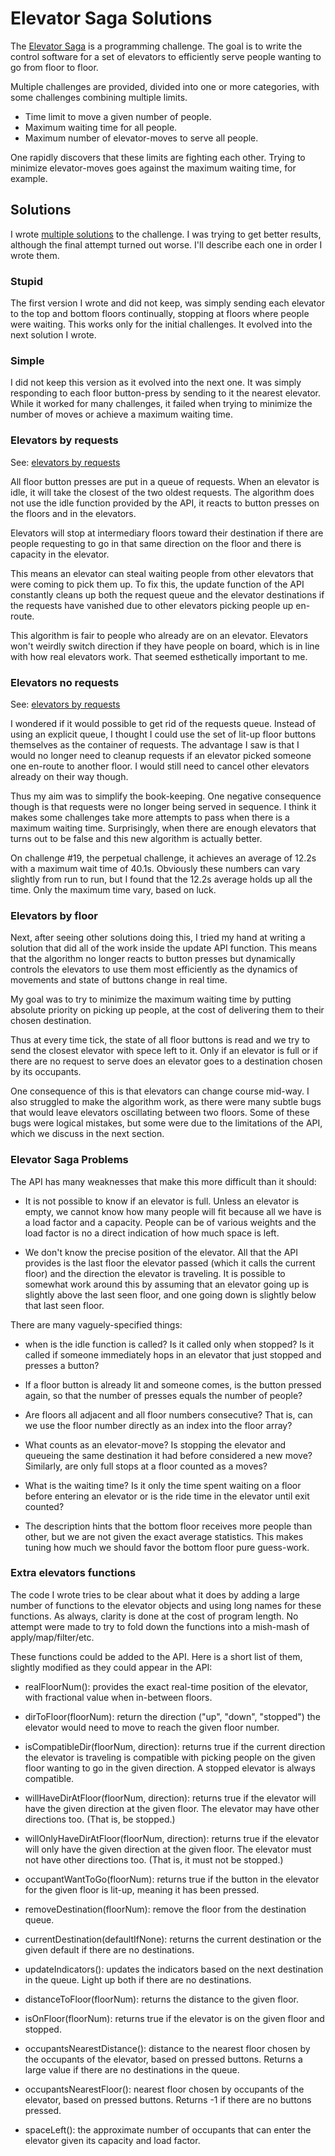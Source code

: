 # Elevator Saga Solutions

The [Elevator Saga](https://play.elevatorsaga.com/) is a programming challenge.
The goal is to write the control software for a set of elevators to efficiently
serve people wanting to go from floor to floor.

Multiple challenges are provided, divided into one or more categories, with
some challenges combining multiple limits.

- Time limit to move a given number of people.
- Maximum waiting time for all people.
- Maximum number of elevator-moves to serve all people.

One rapidly discovers that these limits are fighting each other. Trying to
minimize elevator-moves goes against the maximum waiting time, for example.

## Solutions

I wrote [multiple solutions](https://github.com/pierrebai/elevators) to the
challenge. I was trying to get better results, although the final attempt
turned out worse. I'll describe each one in order I wrote them.

### Stupid

The first version I wrote and did not keep, was simply sending each elevator
to the top and bottom floors continually, stopping at floors where people were
waiting. This works only for the initial challenges. It evolved into the next
solution I wrote.

### Simple

I did not keep this version as it evolved into the next one. It was simply
responding to each floor button-press by sending to it the nearest elevator.
While it worked for many challenges, it failed when trying to minimize the
number of moves or achieve a maximum waiting time.

### Elevators by requests

See: [elevators by requests](https://github.com/pierrebai/elevators/blob/main/elevators_by_requests.js)

All floor button presses are put in a queue of requests. When an elevator is
idle, it will take the closest of the two oldest requests. The algorithm does
not use the idle function provided by the API, it reacts to button presses on
the floors and in the elevators.

Elevators will stop at intermediary floors toward their destination if there
are people requesting to go in that same direction on the floor and there is
capacity in the elevator.

This means an elevator can steal waiting people from other elevators that were
coming to pick them up. To fix this, the update function of the API constantly
cleans up both the request queue and the elevator destinations if the requests
have vanished due to other elevators picking people up en-route.

This algorithm is fair to people who already are on an elevator. Elevators
won't weirdly switch direction if they have people on board, which is in line
with how real elevators work. That seemed esthetically important to me.

### Elevators no requests

See: [elevators by requests](https://github.com/pierrebai/elevators/blob/main/elevators_by_requests.js)

I wondered if it would possible to get rid of the requests queue. Instead of
using an explicit queue, I thought I could use the set of lit-up floor buttons
themselves as the container of requests. The advantage I saw is that I would no
longer need to cleanup requests if an elevator picked someone one en-route to
another floor. I would still need to cancel other elevators already on their
way though.

Thus my aim was to simplify the book-keeping. One negative consequence though
is that requests were no longer being served in sequence. I think it makes some
challenges take more attempts to pass when there is a maximum waiting time.
Surprisingly, when there are enough elevators that turns out to be false and
this new algorithm is actually better.

On challenge #19, the perpetual challenge, it achieves an average of 12.2s with
a maximum wait time of 40.1s. Obviously these numbers can vary slightly from
run to run, but I found that the 12.2s average holds up all the time. Only
the maximum time vary, based on luck.

### Elevators by floor

Next, after seeing other solutions doing this, I tried my hand at writing a
solution that did all of the work inside the update API function. This means
that the algorithm no longer reacts to button presses but dynamically controls
the elevators to use them most efficiently as the dynamics of movements and
state of buttons change in real time.

My goal was to try to minimize the maximum waiting time by putting absolute
priority on picking up people, at the cost of delivering them to their chosen
destination.

Thus at every time tick, the state of all floor buttons is read and we try to
send the closest elevator with spece left to it. Only if an elevator is full
or if there are no request to serve does an elevator goes to a destination
chosen by its occupants.

One consequence of this is that elevators can change course mid-way. I also
struggled to make the algorithm work, as there were many subtle bugs that would
leave elevators oscillating between two floors. Some of these bugs were logical
mistakes, but some were due to the limitations of the API, which we discuss in
the next section.

### Elevator Saga Problems

The API has many weaknesses that make this more difficult than it should:

- It is not possible to know if an elevator is full. Unless an elevator is
  empty, we cannot know how many people will fit because all we have is a load
  factor and a capacity. People can be of various weights and the load factor
  is no a direct indication of how much space is left.

- We don't know the precise position of the elevator. All that the API provides
  is the last floor the elevator passed (which it calls the current floor) and
  the direction the elevator is traveling. It is possible to somewhat work
  around this by assuming that an elevator going up is slightly above the last
  seen floor, and one going down is slightly below that last seen floor.

There are many vaguely-specified things:

- when is the idle function is called? Is it called only when stopped?
  Is it called if someone immediately hops in an elevator that just stopped
  and presses a button?
  
- If a floor button is already lit and someone comes, is the button pressed
  again, so that the number of presses equals the number of people?

- Are floors all adjacent and all floor numbers consecutive? That is, can we
  use the floor number directly as an index into the floor array?

- What counts as an elevator-move? Is stopping the elevator and queueing the
  same destination it had before considered a new move? Similarly, are only
  full stops at a floor counted as a moves?

- What is the waiting time? Is it only the time spent waiting on a floor before
  entering an elevator or is the ride time in the elevator until exit counted?

- The description hints that the bottom floor receives more people than other,
  but we are not given the exact average statistics. This makes tuning how much
  we should favor the bottom floor pure guess-work.

### Extra elevators functions

The code I wrote tries to be clear about what it does by adding a large number
of functions to the elevator objects and using long names for these functions.
As always, clarity is done at the cost of program length. No attempt were made
to try to fold down the functions into a mish-mash of apply/map/filter/etc.

These functions could be added to the API. Here is a short list of them,
slightly modified as they could appear in the API:

- realFloorNum(): provides the exact real-time position of the elevator, with
  fractional value when in-between floors.

- dirToFloor(floorNum): return the direction ("up", "down", "stopped") the
  elevator would need to move to reach the given floor number.

- isCompatibleDir(floorNum, direction): returns true if the current direction
  the elevator is traveling is compatible with picking people on the given
  floor wanting to go in the given direction. A stopped elevator is always
  compatible.

- willHaveDirAtFloor(floorNum, direction): returns true if the elevator will
  have the given direction at the given floor. The elevator may have other
  directions too. (That is, be stopped.)

- willOnlyHaveDirAtFloor(floorNum, direction): returns true if the elevator
  will only have the given direction at the given floor. The elevator must not
  have other directions too. (That is, it must not be stopped.)

- occupantWantToGo(floorNum): returns true if the button in the elevator for
  the given floor is lit-up, meaning it has been pressed.

- removeDestination(floorNum): remove the floor from the destination queue.
  
- currentDestination(defaultIfNone): returns the current destination or the
  given default if there are no destinations.

- updateIndicators(): updates the indicators based on the next destination in
  the queue. Light up both if there are no destinations.

- distanceToFloor(floorNum): returns the distance to the given floor.

- isOnFloor(floorNum): returns true if the elevator is on the given floor and
  stopped.

- occupantsNearestDistance(): distance to the nearest floor chosen by the
  occupants of the elevator, based on pressed buttons. Returns a large value
  if there are no destinations in the queue.

- occupantsNearestFloor(): nearest floor chosen by occupants of the elevator,
  based on pressed buttons. Returns -1 if there are no buttons pressed.

- spaceLeft(): the approximate number of occupants that can enter the elevator
  given its capacity and load factor.
